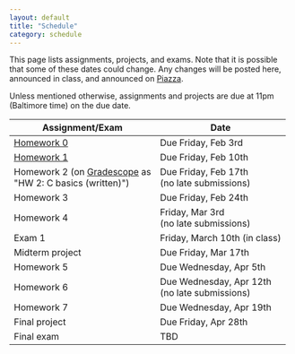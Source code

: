 ```yaml
---
layout: default
title: "Schedule"
category: schedule
---
```


This page lists assignments, projects, and exams. Note that it is possible that some
of these dates could change. Any changes will be posted here, announced in class,
and announced on [Piazza](https://piazza.com/jhu/spring2023/en601220/home).

Unless mentioned otherwise, assignments and projects are due at 11pm (Baltimore time)
on the due date.

Assignment/Exam | Date
--------------- | ----
[Homework 0](assign/hw0.html) | Due Friday, Feb 3rd
[Homework 1](assign/hw1.html) | Due Friday, Feb 10th
Homework 2 (on [Gradescope](https://www.gradescope.com/) as<br>"HW 2: C basics (written)") | Due Friday, Feb 17th<br>(no late submissions)
Homework 3 | Due Friday, Feb 24th
Homework 4 | Friday, Mar 3rd<br>(no late submissions)
Exam 1 | Friday, March 10th (in class)
Midterm project | Due Friday, Mar 17th
Homework 5 | Due Wednesday, Apr 5th
Homework 6 | Due Wednesday, Apr 12th<br>(no late submissions)
Homework 7 | Due Wednesday, Apr 19th
Final project | Due Friday, Apr 28th
Final exam | TBD
